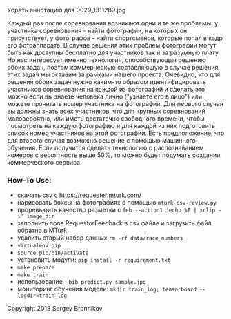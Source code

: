 Убрать аннотацию для 0029_1311289.jpg

Каждый раз после соревнования возникают одни и те же проблемы: у участника
соревнования - найти фотографии, на которых он присутствует, у фотографов -
найти спортсменов, которые попал в кадр его фотоаппарата. В случае решения этих
проблем фотографии могут быть как доступны бесплатно для участников так и за
разумную плату. Но нас интересует именно технология, способствующая решению
обоих задач, поэтом коммерческую составляющую в случае решения этих задач мы
оставим за рамками нашего проекта.  Очевидно, что для решения обоих задач нужно
каким-то образом идентифицировать участников соревнования на каждой из
фотографий и сделать это можно если вы знаете человека лично ("узнаете его в
лицо") или можете прочитать номер участника на фотографии.  Для первого случая
вы должны знать всех участников, что для крупных соревнований маловероятно, или
иметь достаточно свободного времени, чтобы посмотреть на каждую фотографию и
для каждой из них подготовить список номер участников на этой фотографии.  Есть
предположение, что для второго случая возможно решение с помощью машинного
обучения. Если получится сделать технологию с распознаванием номеров с
вероятность выше 50%, то можно будет подумать создании коммерческого сервиса.


### How-To Use:

- скачать csv с https://requester.mturk.com/
- нарисовать боксы на фотографиях с помощью ```mturk-csv-review.py```
- проревьюить качество разметки с ```feh --action1 'echo %F | xclip -i' image_dir```
- заполнить поле RequestorFeedback в csv файле и загрузить файл обратно в MTurk
- удалить старый набор данных ```rm -rf data/race_numbers```
- ```virtualenv pip```
- ```source pip/bin/activate```
- установить модули: ```pip install -r requirement.txt```
- ```make prepare```
- ```make train```
- использование - ```bib_predict.py sample.jpg```
- мониторинг обучения модели: ```mkdir train_log; tensorboard --logdir=train_log```

Copyright 2018 Sergey Bronnikov
